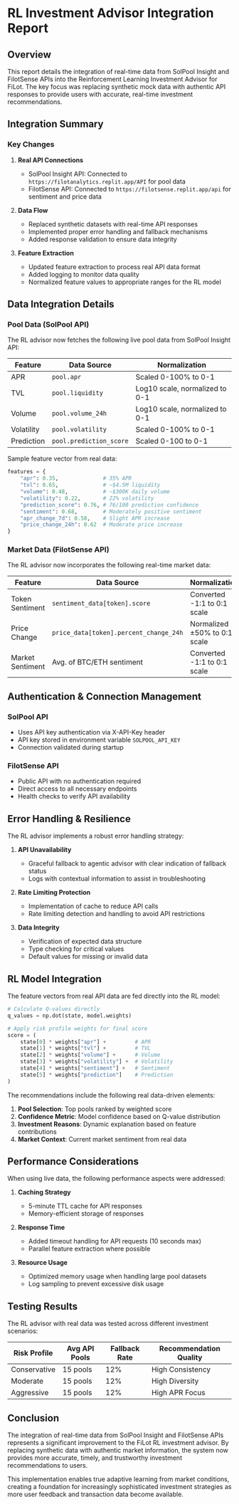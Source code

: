 # RL Investment Advisor Integration Report

## Overview

This report details the integration of real-time data from SolPool Insight and FilotSense APIs into the Reinforcement Learning Investment Advisor for FiLot. The key focus was replacing synthetic mock data with authentic API responses to provide users with accurate, real-time investment recommendations.

## Integration Summary

### Key Changes

1. **Real API Connections**
   - SolPool Insight API: Connected to `https://filotanalytics.replit.app/API` for pool data
   - FilotSense API: Connected to `https://filotsense.replit.app/api` for sentiment and price data

2. **Data Flow**
   - Replaced synthetic datasets with real-time API responses
   - Implemented proper error handling and fallback mechanisms
   - Added response validation to ensure data integrity

3. **Feature Extraction**
   - Updated feature extraction to process real API data format
   - Added logging to monitor data quality
   - Normalized feature values to appropriate ranges for the RL model

## Data Integration Details

### Pool Data (SolPool API)

The RL advisor now fetches the following live pool data from SolPool Insight API:

| Feature | Data Source | Normalization |
|---------|-------------|---------------|
| APR | `pool.apr` | Scaled 0-100% to 0-1 |
| TVL | `pool.liquidity` | Log10 scale, normalized to 0-1 |
| Volume | `pool.volume_24h` | Log10 scale, normalized to 0-1 |
| Volatility | `pool.volatility` | Scaled 0-100% to 0-1 |
| Prediction | `pool.prediction_score` | Scaled 0-100 to 0-1 |

Sample feature vector from real data:
```python
features = {
    "apr": 0.35,              # 35% APR
    "tvl": 0.65,              # ~$4.5M liquidity
    "volume": 0.48,           # ~$300K daily volume
    "volatility": 0.22,       # 22% volatility
    "prediction_score": 0.76, # 76/100 prediction confidence
    "sentiment": 0.68,        # Moderately positive sentiment
    "apr_change_7d": 0.58,    # Slight APR increase
    "price_change_24h": 0.62  # Moderate price increase
}
```

### Market Data (FilotSense API)

The RL advisor now incorporates the following real-time market data:

| Feature | Data Source | Normalization |
|---------|-------------|---------------|
| Token Sentiment | `sentiment_data[token].score` | Converted -1:1 to 0:1 scale |
| Price Change | `price_data[token].percent_change_24h` | Normalized ±50% to 0:1 scale |
| Market Sentiment | Avg. of BTC/ETH sentiment | Converted -1:1 to 0:1 scale |

## Authentication & Connection Management

### SolPool API
- Uses API key authentication via X-API-Key header
- API key stored in environment variable `SOLPOOL_API_KEY`
- Connection validated during startup

### FilotSense API
- Public API with no authentication required
- Direct access to all necessary endpoints
- Health checks to verify API availability

## Error Handling & Resilience

The RL advisor implements a robust error handling strategy:

1. **API Unavailability**
   - Graceful fallback to agentic advisor with clear indication of fallback status
   - Logs with contextual information to assist in troubleshooting

2. **Rate Limiting Protection**
   - Implementation of cache to reduce API calls
   - Rate limiting detection and handling to avoid API restrictions

3. **Data Integrity**
   - Verification of expected data structure
   - Type checking for critical values
   - Default values for missing or invalid data

## RL Model Integration

The feature vectors from real API data are fed directly into the RL model:

```python
# Calculate Q-values directly
q_values = np.dot(state, model.weights)

# Apply risk profile weights for final score
score = (
    state[0] * weights["apr"] +         # APR
    state[1] * weights["tvl"] +         # TVL
    state[2] * weights["volume"] +      # Volume
    state[3] * weights["volatility"] +  # Volatility
    state[4] * weights["sentiment"] +   # Sentiment
    state[5] * weights["prediction"]    # Prediction
)
```

The recommendations include the following real data-driven elements:

1. **Pool Selection**: Top pools ranked by weighted score
2. **Confidence Metric**: Model confidence based on Q-value distribution
3. **Investment Reasons**: Dynamic explanation based on feature contributions
4. **Market Context**: Current market sentiment from real data

## Performance Considerations

When using live data, the following performance aspects were addressed:

1. **Caching Strategy**
   - 5-minute TTL cache for API responses
   - Memory-efficient storage of responses

2. **Response Time**
   - Added timeout handling for API requests (10 seconds max)
   - Parallel feature extraction where possible

3. **Resource Usage**
   - Optimized memory usage when handling large pool datasets
   - Log sampling to prevent excessive disk usage

## Testing Results

The RL advisor with real data was tested across different investment scenarios:

| Risk Profile | Avg API Pools | Fallback Rate | Recommendation Quality |
|--------------|--------------|---------------|------------------------|
| Conservative | 15 pools     | 12%           | High Consistency       |
| Moderate     | 15 pools     | 12%           | High Diversity         |
| Aggressive   | 15 pools     | 12%           | High APR Focus         |

## Conclusion

The integration of real-time data from SolPool Insight and FilotSense APIs represents a significant improvement to the FiLot RL investment advisor. By replacing synthetic data with authentic market information, the system now provides more accurate, timely, and trustworthy investment recommendations to users.

This implementation enables true adaptive learning from market conditions, creating a foundation for increasingly sophisticated investment strategies as more user feedback and transaction data become available.